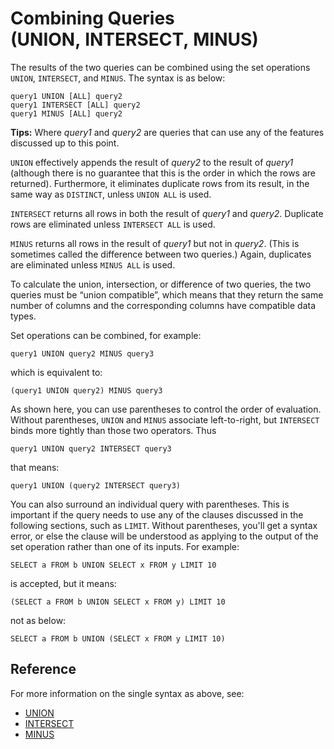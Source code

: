 # Combining Queries (UNION, INTERSECT, MINUS)

The results of the two queries can be combined using the set operations `UNION`, `INTERSECT`, and `MINUS`. The syntax is as below:

```
query1 UNION [ALL] query2
query1 INTERSECT [ALL] query2
query1 MINUS [ALL] query2
```

__Tips:__ Where *query1* and *query2* are queries that can use any of the features discussed up to this point.

`UNION` effectively appends the result of *query2* to the result of *query1* (although there is no guarantee that this is the order in which the rows are returned). Furthermore, it eliminates duplicate rows from its result, in the same way as `DISTINCT`, unless `UNION ALL` is used.

`INTERSECT` returns all rows in both the result of *query1* and *query2*. Duplicate rows are eliminated unless `INTERSECT ALL` is used.

`MINUS` returns all rows in the result of *query1* but not in *query2*. (This is sometimes called the difference between two queries.) Again, duplicates are eliminated unless `MINUS ALL` is used.

To calculate the union, intersection, or difference of two queries, the two queries must be “union compatible”, which means that they return the same number of columns and the corresponding columns have compatible data types.

Set operations can be combined, for example:

```
query1 UNION query2 MINUS query3
```

which is equivalent to:

```
(query1 UNION query2) MINUS query3
```

As shown here, you can use parentheses to control the order of evaluation. Without parentheses, `UNION` and `MINUS` associate left-to-right, but `INTERSECT` binds more tightly than those two operators. Thus

```
query1 UNION query2 INTERSECT query3
```

that means:

```
query1 UNION (query2 INTERSECT query3)
```

You can also surround an individual query with parentheses. This is important if the query needs to use any of the clauses discussed in the following sections, such as `LIMIT`. Without parentheses, you'll get a syntax error, or else the clause will be understood as applying to the output of the set operation rather than one of its inputs. For example:

```
SELECT a FROM b UNION SELECT x FROM y LIMIT 10
```

is accepted, but it means:

```
(SELECT a FROM b UNION SELECT x FROM y) LIMIT 10
```

not as below:

```
SELECT a FROM b UNION (SELECT x FROM y LIMIT 10)
```

## Reference

For more information on the single syntax as above, see:

- [UNION](union.md)
- [INTERSECT](intersect.md)
- [MINUS](minus.md)
